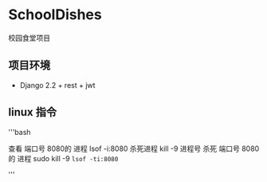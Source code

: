 # SchoolDishes
校园食堂项目


## 项目环境
- Django 2.2 + rest + jwt




## linux 指令
'''bash

查看 端口号 8080的 进程
lsof -i:8080
杀死进程
kill -9 进程号
杀死 端口号 8080的 进程
sudo kill -9 `lsof -ti:8080`

'''






